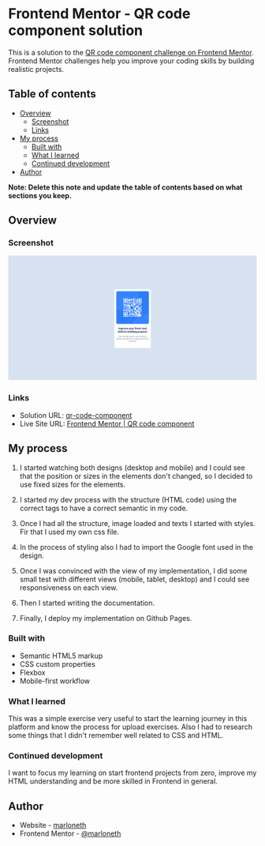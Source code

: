 # Frontend Mentor - QR code component solution

This is a solution to the [QR code component challenge on Frontend Mentor](https://www.frontendmentor.io/challenges/qr-code-component-iux_sIO_H). Frontend Mentor challenges help you improve your coding skills by building realistic projects.

## Table of contents

- [Overview](#overview)
  - [Screenshot](#screenshot)
  - [Links](#links)
- [My process](#my-process)
  - [Built with](#built-with)
  - [What I learned](#what-i-learned)
  - [Continued development](#continued-development)
- [Author](#author)

**Note: Delete this note and update the table of contents based on what sections you keep.**

## Overview

### Screenshot

![QR Code Component screenshot](./images/screenshot.png)

### Links

- Solution URL: [qr-code-component](https://github.com/marloneth/qr-code-component)
- Live Site URL: [Frontend Mentor | QR code component](https://marloneth.github.io/qr-code-component/)

## My process

1. I started watching both designs (desktop and mobile) and I could see that the position or sizes in the elements don't changed, so I decided to use fixed sizes for the elements.

2. I started my dev process with the structure (HTML code) using the correct tags to have a correct semantic in my code.

3. Once I had all the structure, image loaded and texts I started with styles. Fir that I used my own css file.

4. In the process of styling also I had to import the Google font used in the design.

5. Once I was convinced with the view of my implementation, I did some small test with different views (mobile, tablet, desktop) and I could see responsiveness on each view.

6. Then I started writing the documentation.

7. Finally, I deploy my implementation on Github Pages.

### Built with

- Semantic HTML5 markup
- CSS custom properties
- Flexbox
- Mobile-first workflow

### What I learned

This was a simple exercise very useful to start the learning journey in this platform and know the process for upload exercises. Also I had to research some things that I didn't remember well related to CSS and HTML.

### Continued development

I want to focus my learning on start frontend projects from zero, improve my HTML understanding and be more skilled in Frontend in general.

## Author

- Website - [marloneth](https://github.com/marloneth)
- Frontend Mentor - [@marloneth](https://www.frontendmentor.io/profile/marloneth)
